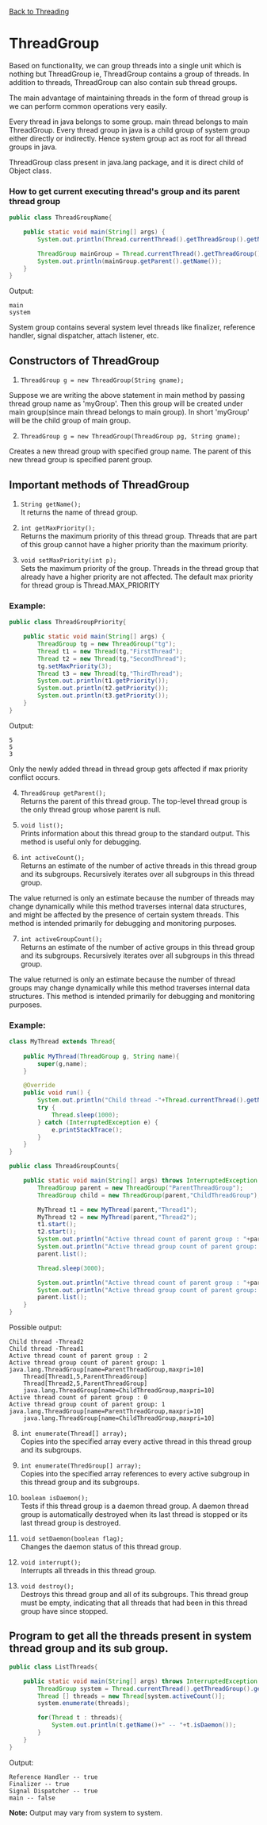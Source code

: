 [Back to Threading](../README.md)

# ThreadGroup

Based on functionality, we can group threads into a single unit which is nothing but ThreadGroup ie, ThreadGroup contains a group of threads. In addition to threads, ThreadGroup can also contain sub thread groups.

The main advantage of maintaining threads in the form of thread group is we can perform common operations very easily.

Every thread in java belongs to some group. main thread belongs to main ThreadGroup. Every thread group in java is a child group of system group either directly or indirectly. Hence system group act as root for all thread groups in java.

ThreadGroup class present in java.lang package, and it is direct child of Object class.

### How to get current executing thread's group and its parent thread group

```java
public class ThreadGroupName{

    public static void main(String[] args) {
        System.out.println(Thread.currentThread().getThreadGroup().getName());

        ThreadGroup mainGroup = Thread.currentThread().getThreadGroup(); 
        System.out.println(mainGroup.getParent().getName());
    }
}
```

Output:

```
main
system
```

System group contains several system level threads like finalizer, reference handler, signal dispatcher, attach listener, etc.

## Constructors of ThreadGroup

1) `ThreadGroup g = new ThreadGroup(String gname);`

Suppose we are writing the above statement in main method by passing thread group name as 'myGroup'. Then this group will be created under main group(since main thread belongs to main group). In short 'myGroup' will be the child group of main group.

2) `ThreadGroup g = new ThreadGroup(ThreadGroup pg, String gname);`

Creates a new thread group with specified group name. The parent of this new thread group is specified parent group.

## Important methods of ThreadGroup

1) `String getName();` <br>
It returns the name of thread group.

2) `int getMaxPriority();` <br>
Returns the maximum priority of this thread group. Threads that are part of this group cannot have a higher priority than the maximum priority.

3) `void setMaxPriority(int p);`<br>
Sets the maximum priority of the group. Threads in the thread group that already have a higher priority are not affected. The default max priority for thread group is Thread.MAX_PRIORITY

### Example:
```java
public class ThreadGroupPriority{

    public static void main(String[] args) {
        ThreadGroup tg = new ThreadGroup("tg");
        Thread t1 = new Thread(tg,"FirstThread");
        Thread t2 = new Thread(tg,"SecondThread");
        tg.setMaxPriority(3);
        Thread t3 = new Thread(tg,"ThirdThread");
        System.out.println(t1.getPriority());
        System.out.println(t2.getPriority());
        System.out.println(t3.getPriority());
    }
}
```

Output:

```
5
5
3
```
Only the newly added thread in thread group gets affected if max priority conflict occurs.
 
4) `ThreadGroup getParent();`<br>
Returns the parent of this thread group. The top-level thread group is the only thread group whose parent is null.

5) `void list();`<br>
Prints information about this thread group to the standard output. This method is useful only for debugging.

6) `int activeCount();`<br>
Returns an estimate of the number of active threads in this thread group and its subgroups. Recursively iterates over all subgroups in this thread group.

The value returned is only an estimate because the number of threads may change dynamically while this method traverses internal data structures, and might be affected by the presence of certain system threads. This method is intended primarily for debugging and monitoring purposes.

7) `int activeGroupCount();`<br>
Returns an estimate of the number of active groups in this thread group and its subgroups. Recursively iterates over all subgroups in this thread group.

The value returned is only an estimate because the number of thread groups may change dynamically while this method traverses internal data structures. This method is intended primarily for debugging and monitoring purposes.

### Example:
```java
class MyThread extends Thread{
	
    public MyThread(ThreadGroup g, String name){
        super(g,name);
    }

    @Override
    public void run() {
        System.out.println("Child thread -"+Thread.currentThread().getName());
        try {
            Thread.sleep(1000);
        } catch (InterruptedException e) {
            e.printStackTrace();
        }
    }
}

public class ThreadGroupCounts{

    public static void main(String[] args) throws InterruptedException {
        ThreadGroup parent = new ThreadGroup("ParentThreadGroup");
        ThreadGroup child = new ThreadGroup(parent,"ChildThreadGroup");

        MyThread t1 = new MyThread(parent,"Thread1");
        MyThread t2 = new MyThread(parent,"Thread2");
        t1.start();
        t2.start();
        System.out.println("Active thread count of parent group : "+parent.activeCount());
        System.out.println("Active thread group count of parent group: "+parent.activeGroupCount());
        parent.list();

        Thread.sleep(3000);

        System.out.println("Active thread count of parent group : "+parent.activeCount());
        System.out.println("Active thread group count of parent group: "+parent.activeGroupCount());
        parent.list();
    }
}
```

Possible output:

```
Child thread -Thread2
Child thread -Thread1
Active thread count of parent group : 2
Active thread group count of parent group: 1
java.lang.ThreadGroup[name=ParentThreadGroup,maxpri=10]
    Thread[Thread1,5,ParentThreadGroup]
    Thread[Thread2,5,ParentThreadGroup]
    java.lang.ThreadGroup[name=ChildThreadGroup,maxpri=10]
Active thread count of parent group : 0
Active thread group count of parent group: 1
java.lang.ThreadGroup[name=ParentThreadGroup,maxpri=10]
    java.lang.ThreadGroup[name=ChildThreadGroup,maxpri=10]
```
8) `int enumerate(Thread[] array);`<br>
Copies into the specified array every active thread in this thread group and its subgroups.

9) `int enumerate(ThredGroup[] array);`<br>
Copies into the specified array references to every active subgroup in this thread group and its subgroups.

10) `boolean isDaemon();`<br>
Tests if this thread group is a daemon thread group. A daemon thread group is automatically destroyed when its last thread is stopped or its last thread group is destroyed.

11) `void setDaemon(boolean flag);`<br>
Changes the daemon status of this thread group.

12) `void interrupt();`<br>
Interrupts all threads in this thread group.

13) `void destroy();`<br>
Destroys this thread group and all of its subgroups. This thread group must be empty, indicating that all threads that had been in this thread group have since stopped.

## Program to get all the threads present in system thread group and its sub group.

```java
public class ListThreads{

    public static void main(String[] args) throws InterruptedException {
        ThreadGroup system = Thread.currentThread().getThreadGroup().getParent();
        Thread [] threads = new Thread[system.activeCount()];
        system.enumerate(threads);

        for(Thread t : threads){
            System.out.println(t.getName()+" -- "+t.isDaemon());
        }
    }
}
```

Output:

```
Reference Handler -- true
Finalizer -- true
Signal Dispatcher -- true
main -- false
```

**Note:** Output may vary from system to system. 
